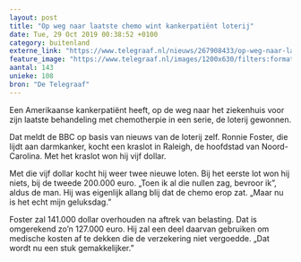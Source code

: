 ```yaml
---
layout: post
title: "Op weg naar laatste chemo wint kankerpatiënt loterij"
date: Tue, 29 Oct 2019 00:38:52 +0100
category: buitenland
externe_link: "https://www.telegraaf.nl/nieuws/267908433/op-weg-naar-laatste-chemo-wint-kankerpatient-loterij"
feature_image: "https://www.telegraaf.nl/images/1200x630/filters:format(jpeg):quality(80)/cdn-kiosk-api.telegraaf.nl/2b30adac-f9dd-11e9-92ff-0255c322e81b.jpg"
aantal: 143
unieke: 108
bron: "De Telegraaf"
---
```


<p class="intro">Een Amerikaanse kankerpatiënt heeft, op de weg naar het ziekenhuis voor zijn laatste behandeling met chemotherpie in een serie, de loterij gewonnen.</p> <p>Dat meldt de BBC op basis van nieuws van de loterij zelf. Ronnie Foster, die lijdt aan darmkanker, kocht een kraslot in Raleigh, de hoofdstad van Noord-Carolina. Met het kraslot won hij vijf dollar.</p><p>Met die vijf dollar kocht hij weer twee nieuwe loten. Bij het eerste lot won hij niets, bij de tweede 200.000 euro. „Toen ik al die nullen zag, bevroor ik”, aldus de man. Hij was eigenlijk allang blij dat de chemo erop zat. „Maar nu is het echt mijn geluksdag.”</p><p>Foster zal 141.000 dollar overhouden na aftrek van belasting. Dat is omgerekend zo’n 127.000 euro. Hij zal een deel daarvan gebruiken om medische kosten af te dekken die de verzekering niet vergoedde. „Dat wordt nu een stuk gemakkelijker.”</p>
